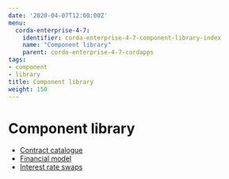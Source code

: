 ```yaml
---
date: '2020-04-07T12:00:00Z'
menu:
  corda-enterprise-4-7:
    identifier: corda-enterprise-4-7-component-library-index
    name: "Component library"
    parent: corda-enterprise-4-7-cordapps
tags:
- component
- library
title: Component library
weight: 150
---
```



# Component library



* [Contract catalogue](contract-catalogue.md)
* [Financial model](financial-model.md)
* [Interest rate swaps](contract-irs.md)
